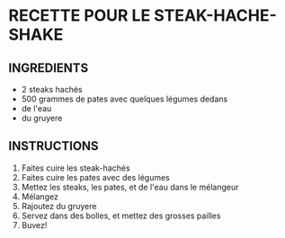 RECETTE POUR LE STEAK-HACHE-SHAKE
=================================

INGREDIENTS
-----------

- 2 steaks hachés
- 500 grammes de pates avec quelques légumes dedans
- de l'eau
- du gruyere

INSTRUCTIONS
-------------

1.  Faites cuire les steak-hachés
2.  Faites cuire les pates avec des légumes
3.  Mettez les steaks, les pates, et de l'eau dans le mélangeur
4.  Mélangez
5.  Rajoutez du gruyere
6.  Servez dans des bolles, et mettez des grosses pailles
7.  Buvez!
